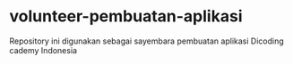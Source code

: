 # volunteer-pembuatan-aplikasi
Repository ini digunakan sebagai sayembara pembuatan aplikasi Dicoding cademy Indonesia
